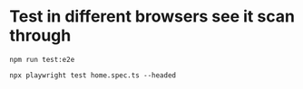 # Test in different browsers see it scan through
```
npm run test:e2e
```
```
npx playwright test home.spec.ts --headed
```

